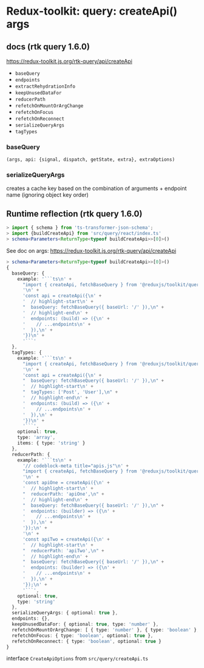 # Redux-toolkit: query: createApi() args

## docs (rtk query 1.6.0)

https://redux-toolkit.js.org/rtk-query/api/createApi

- `baseQuery`
- `endpoints`
- `extractRehydrationInfo`
- `keepUnusedDataFor`
- `reducerPath`
- `refetchOnMountOrArgChange`
- `refetchOnFocus`
- `refetchOnReconnect`
- `serializeQueryArgs`
- `tagTypes`

### baseQuery

`(args, api: {signal, dispatch, getState, extra}, extraOptions)`

### serializeQueryArgs​

creates a cache key based on the combination of arguments + endpoint name (ignoring object key order)




## Runtime reflection (rtk query 1.6.0)

```typescript
> import { schema } from 'ts-transformer-json-schema';
> import {buildCreateApi} from 'src/query/react/index.ts'
> schema<Parameters<ReturnType<typeof buildCreateApi>>[0]>()
```

See doc on args: https://redux-toolkit.js.org/rtk-query/api/createApi

```typescript
> schema<Parameters<ReturnType<typeof buildCreateApi>>[0]>()
{
  baseQuery: {
    example: '```ts\n' +
      "import { createApi, fetchBaseQuery } from '@reduxjs/toolkit/query'\n" +
      '\n' +
      'const api = createApi({\n' +
      '  // highlight-start\n' +
      "  baseQuery: fetchBaseQuery({ baseUrl: '/' }),\n" +
      '  // highlight-end\n' +
      '  endpoints: (build) => ({\n' +
      '    // ...endpoints\n' +
      '  }),\n' +
      '})\n' +
      '```'
  },
  tagTypes: {
    example: '```ts\n' +
      "import { createApi, fetchBaseQuery } from '@reduxjs/toolkit/query'\n" +
      '\n' +
      'const api = createApi({\n' +
      "  baseQuery: fetchBaseQuery({ baseUrl: '/' }),\n" +
      '  // highlight-start\n' +
      "  tagTypes: ['Post', 'User'],\n" +
      '  // highlight-end\n' +
      '  endpoints: (build) => ({\n' +
      '    // ...endpoints\n' +
      '  }),\n' +
      '})\n' +
      '```',
    optional: true,
    type: 'array',
    items: { type: 'string' }
  },
  reducerPath: {
    example: '```ts\n' +
      '// codeblock-meta title="apis.js"\n' +
      "import { createApi, fetchBaseQuery } from '@reduxjs/toolkit/query';\n" +
      '\n' +
      'const apiOne = createApi({\n' +
      '  // highlight-start\n' +
      "  reducerPath: 'apiOne',\n" +
      '  // highlight-end\n' +
      "  baseQuery: fetchBaseQuery({ baseUrl: '/' }),\n" +
      '  endpoints: (builder) => ({\n' +
      '    // ...endpoints\n' +
      '  }),\n' +
      '});\n' +
      '\n' +
      'const apiTwo = createApi({\n' +
      '  // highlight-start\n' +
      "  reducerPath: 'apiTwo',\n" +
      '  // highlight-end\n' +
      "  baseQuery: fetchBaseQuery({ baseUrl: '/' }),\n" +
      '  endpoints: (builder) => ({\n' +
      '    // ...endpoints\n' +
      '  }),\n' +
      '});\n' +
      '```',
    optional: true,
    type: 'string'
  },
  serializeQueryArgs: { optional: true },
  endpoints: {},
  keepUnusedDataFor: { optional: true, type: 'number' },
  refetchOnMountOrArgChange: [ { type: 'number' }, { type: 'boolean' }, { type: 'forbidden' } ],
  refetchOnFocus: { type: 'boolean', optional: true },
  refetchOnReconnect: { type: 'boolean', optional: true }
}
```

interface `CreateApiOptions` from `src/query/createApi.ts`
